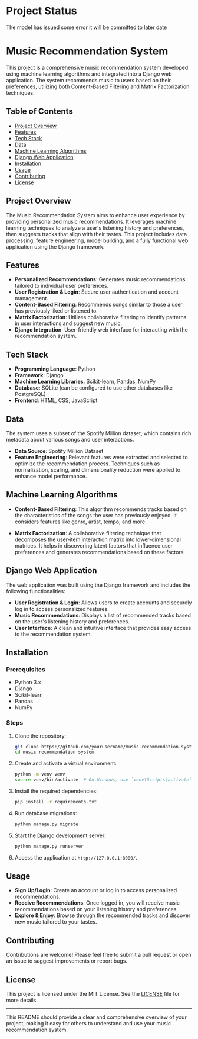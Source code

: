 # Project Status
The model has issued some error it will be committed to later date 


# Music Recommendation System

This project is a comprehensive music recommendation system developed using machine learning algorithms and integrated into a Django web application. The system recommends music to users based on their preferences, utilizing both Content-Based Filtering and Matrix Factorization techniques.

## Table of Contents

- [Project Overview](#project-overview)
- [Features](#features)
- [Tech Stack](#tech-stack)
- [Data](#data)
- [Machine Learning Algorithms](#machine-learning-algorithms)
- [Django Web Application](#django-web-application)
- [Installation](#installation)
- [Usage](#usage)
- [Contributing](#contributing)
- [License](#license)

## Project Overview

The Music Recommendation System aims to enhance user experience by providing personalized music recommendations. It leverages machine learning techniques to analyze a user's listening history and preferences, then suggests tracks that align with their tastes. This project includes data processing, feature engineering, model building, and a fully functional web application using the Django framework.

## Features

- **Personalized Recommendations**: Generates music recommendations tailored to individual user preferences.
- **User Registration & Login**: Secure user authentication and account management.
- **Content-Based Filtering**: Recommends songs similar to those a user has previously liked or listened to.
- **Matrix Factorization**: Utilizes collaborative filtering to identify patterns in user interactions and suggest new music.
- **Django Integration**: User-friendly web interface for interacting with the recommendation system.

## Tech Stack

- **Programming Language**: Python
- **Framework**: Django
- **Machine Learning Libraries**: Scikit-learn, Pandas, NumPy
- **Database**: SQLite (can be configured to use other databases like PostgreSQL)
- **Frontend**: HTML, CSS, JavaScript

## Data

The system uses a subset of the Spotify Million dataset, which contains rich metadata about various songs and user interactions.

- **Data Source**: Spotify Million Dataset
- **Feature Engineering**: Relevant features were extracted and selected to optimize the recommendation process. Techniques such as normalization, scaling, and dimensionality reduction were applied to enhance model performance.

## Machine Learning Algorithms

- **Content-Based Filtering**: This algorithm recommends tracks based on the characteristics of the songs the user has previously enjoyed. It considers features like genre, artist, tempo, and more.
  
- **Matrix Factorization**: A collaborative filtering technique that decomposes the user-item interaction matrix into lower-dimensional matrices. It helps in discovering latent factors that influence user preferences and generates recommendations based on these factors.

## Django Web Application

The web application was built using the Django framework and includes the following functionalities:

- **User Registration & Login**: Allows users to create accounts and securely log in to access personalized features.
- **Music Recommendations**: Displays a list of recommended tracks based on the user's listening history and preferences.
- **User Interface**: A clean and intuitive interface that provides easy access to the recommendation system.

## Installation

### Prerequisites

- Python 3.x
- Django
- Scikit-learn
- Pandas
- NumPy

### Steps

1. Clone the repository:

   ```bash
   git clone https://github.com/yourusername/music-recommendation-system.git
   cd music-recommendation-system
   ```

2. Create and activate a virtual environment:

   ```bash
   python -m venv venv
   source venv/bin/activate  # On Windows, use `venv\Scripts\activate`
   ```

3. Install the required dependencies:

   ```bash
   pip install -r requirements.txt
   ```

4. Run database migrations:

   ```bash
   python manage.py migrate
   ```

5. Start the Django development server:

   ```bash
   python manage.py runserver
   ```

6. Access the application at `http://127.0.0.1:8000/`.

## Usage

- **Sign Up/Login**: Create an account or log in to access personalized recommendations.
- **Receive Recommendations**: Once logged in, you will receive music recommendations based on your listening history and preferences.
- **Explore & Enjoy**: Browse through the recommended tracks and discover new music tailored to your tastes.

## Contributing

Contributions are welcome! Please feel free to submit a pull request or open an issue to suggest improvements or report bugs.

## License

This project is licensed under the MIT License. See the [LICENSE](LICENSE) file for more details.

---

This README should provide a clear and comprehensive overview of your project, making it easy for others to understand and use your music recommendation system.
